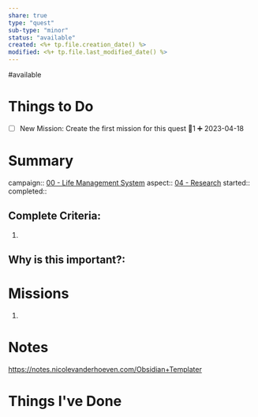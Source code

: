 ```yaml
---
share: true
type: "quest"
sub-type: "minor"
status: "available"
created: <%+ tp.file.creation_date() %> 
modified: <%+ tp.file.last_modified_date() %>
---
```

 
#available 
# Things to Do
- [ ] New Mission: Create the first mission for this quest 🥄1 ➕ 2023-04-18 
# Summary
campaign:: [00 - Life Management System](./00%20-%20Life%20Management%20System.md)
aspect:: [04 - Research](./04%20-%20Research.md)
started:: 
completed::
## Complete Criteria:
1. 

## Why is this important?:

# Missions
1.

# Notes
 https://notes.nicolevanderhoeven.com/Obsidian+Templater
# Things I've Done